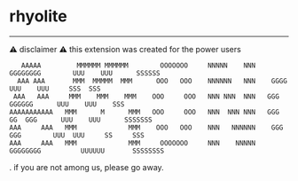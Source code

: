 # rhyolite
----





⚠️ disclaimer ⚠️
this extension was created for the power users
```
   AAAAA         MMMMMM MMMMMM        OOOOOOO     NNNNN    NNN     GGGGGGGG        UUU    UUU      SSSSSS
  AAA AAA       MMM  MMMMM  MMM      OOO   OOO    NNNNNN   NNN    GGGG             UUU    UUU     SSS  SSS
 AAA   AAA     MMM    MMM    MMM    OOO     OOO   NNN NNN  NNN   GGG   GGGGGG      UUU    UUU    SSS
AAAAAAAAAAA   MMM      M      MMM   OOO     OOO   NNN  NNN NNN   GGG  GG  GGG      UUU    UUU      SSSSSSS
AAA     AAA   MMM             MMM    OOO   OOO    NNN   NNNNNN    GGG    GGG        UUU  UUU     SS     SSS
AAA     AAA   MMM             MMM     OOOOOOO     NNN    NNNNN     GGGGGGGG          UUUUUU       SSSSSSSS
```
. if you are not among us, please go away.